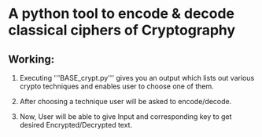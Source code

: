 # A python tool to encode & decode classical ciphers of Cryptography

## Working:

1. Executing '''BASE_crypt.py''' gives you an output which lists out various crypto techniques and enables user to choose one of them.

2. After choosing a technique user will be asked to encode/decode.

3. Now, User will be able to give Input and corresponding key to get desired Encrypted/Decrypted text.
